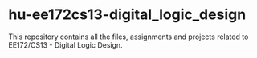 # hu-ee172cs13-digital_logic_design
This repository contains all the files, assignments and projects related to EE172/CS13 - Digital Logic Design. 
